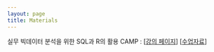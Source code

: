 ```yaml
---
layout: page
title: Materials
---
```


실무 빅데이터 분석을 위한 SQL과 R의 활용 CAMP : [[강의 페이지][1]] [[수업자료][2]]

[1]: http://www.fastcampus.co.kr/data_camp_dabrp/
[2]: https://mrchypark.github.io/data_camp_dabrp/